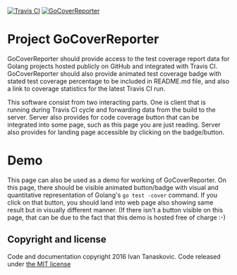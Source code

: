 
[![Travis CI](https://travis-ci.org/gophergala2016/go_cover_reporter.svg?branch=master)](https://travis-ci.org/gophergala2016/go_cover_reporter)  [![GoCoverReporter](https://ancient-beach-91563.herokuapp.com/coverage)](https://ancient-beach-91563.herokuapp.com/)

# Project GoCoverReporter

GoCoverReporter should provide access to the test coverage report data for Golang projects hosted publicly on GitHub and integrated with Travis CI. GoCoverReporter should also provide animated test coverage badge with stated test coverage percentage to be included in README.md file, and also a link to coverage statistics for the latest Travis CI run.

This software consist from two interacting parts. One is client that is running during Travis CI cycle and forwarding data from the build to the server. Server also provides for code coverage button that can be integrated into some page, such as this page you are just reading. Server also provides for landing page accessible by clicking on the badge/button.

# Demo

This page can also be used as a demo for working of GoCoverReporter. On this page, there should be visible animated button/badge with visual and quantitative representation of Golang's `go test -cover` command. If you click on that button, you should land into web page also showing same result but in visually different manner. (If there isn't a button visible on this page, that can be due to the fact that this demo is hosted free of charge :-)


## Copyright and license

Code and documentation copyright 2016 Ivan Tanaskovic. Code released under [the MIT license](https://github.com/gophergala2016/go_cover_reporter/blob/master/LICENSE)
